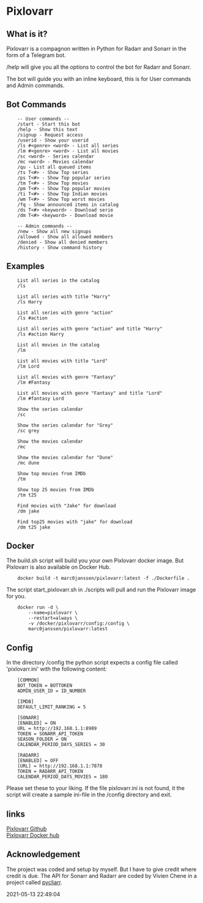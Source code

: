 # Pixlovarr

## What is it?

Pixlovarr is a compagnon written in Python for Radarr and Sonarr in the form of a Telegram bot.

/help will give you all the options to control the bot for Radarr and Sonarr.

The bot will guide you with an inline keyboard, this is for User commands and Admin commands.

## Bot Commands

        -- User commands --
        /start - Start this bot
        /help - Show this text
        /signup - Request access
        /userid - Show your userid
        /ls #<genre> <word> - List all series
        /lm #<genre> <word> - List all movies
        /sc <word> - Series calendar
        /mc <word> - Movies calendar
        /qu - List all queued items
        /ts T<#> - Show Top series
        /ps T<#> - Show Top popular series
        /tm T<#> - Show Top movies
        /pm T<#> - Show Top popular movies
        /ti T<#> - Show Top Indian movies
        /wm T<#> - Show Top worst movies
        /fq - Show announced items in catalog
        /ds T<#> <keyword> - Download serie
        /dm T<#> <keyword> - Download movie

        -- Admin commands --
        /new - Show all new signups
        /allowed - Show all allowed members
        /denied - Show all denied members
        /history - Show command history

## Examples

        List all series in the catalog
        /ls

        List all series with title "Harry"
        /ls Harry

        List all series with genre "action" 
        /ls #action

        List all series with genre "action" and title "Harry"
        /ls #action Harry

        List all movies in the catalog
        /lm

        List all movies with title "Lord"
        /lm Lord

        List all movies with genre "Fantasy" 
        /lm #Fantasy

        List all movies with genre "Fantasy" and title "Lord"
        /lm #fantasy Lord

        Show the series calendar
        /sc

        Show the series calendar for "Grey"
        /sc grey

        Show the movies calendar
        /mc

        Show the movies calendar for "Dune"
        /mc dune

        Show top movies from IMDb
        /tm

        Show top 25 movies from IMDb
        /tm t25

        Find movies with "Jake" for download
        /dm jake

        Find top25 movies with "jake" for download
        /dm t25 jake

## Docker

The build.sh script will build you your own Pixlovarr docker image. But Pixlovarr is also available on Docker Hub.

        docker build -t marc0janssen/pixlovarr:latest -f ./Dockerfile .

The script start_pixlovarr.sh in ./scripts will pull and run the Pixlovarr image for you.

        docker run -d \
            --name=pixlovarr \
            --restart=always \
            -v /docker/pixlovarr/config:/config \
            marc0janssen/pixlovarr:latest

## Config

In the directory /config the python script expects a config file called 'pixlovarr.ini' with the following content:

        [COMMON]
        BOT_TOKEN = BOTTOKEN
        ADMIN_USER_ID = ID_NUMBER

        [IMDB]
        DEFAULT_LIMIT_RANKING = 5

        [SONARR]
        [ENABLED] = ON
        URL = http://192.168.1.1:8989
        TOKEN = SONARR_API_TOKEN
        SEASON_FOLDER = ON
        CALENDAR_PERIOD_DAYS_SERIES = 30

        [RADARR]
        [ENABLED] = OFF
        [URL] = http://192.168.1.1:7878
        TOKEN = RADARR_API_TOKEN
        CALENDAR_PERIOD_DAYS_MOVIES = 180

Please set these to your liking. If the file pixlovarr.ini is not found, it the script will create a sample ini-file in the /config directory and exit.

## links

[Pixlovarr Github](https://github.com/marc0janssen/pixlovarr) \
[Pixlovarr Docker hub](https://hub.docker.com/r/marc0janssen/pixlovarr)

## Acknowledgement

The project was coded and setup by myself. But I have to give credit where credit is due. The API for Sonarr and Radarr are coded by Vivien Chene in a project called [pycliarr](https://github.com/vche/pycliarr).

2021-05-13 22:49:04
